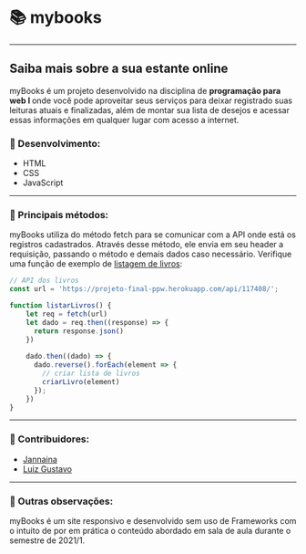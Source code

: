 # 📚 mybooks

<hr/>

<h2> Saiba mais sobre a sua estante online </h2>

<p> myBooks é um projeto desenvolvido na disciplina de <b> programação para web I </b> onde você pode aproveitar 
seus serviços para deixar registrado suas leituras atuais e finalizadas, além de montar sua lista de desejos e acessar 
essas informações em qualquer lugar com acesso a internet.</p>

<h3> 📕 Desenvolvimento: </h3>

<ul>
  <li> HTML </li>
  <li> CSS </li>
  <li> JavaScript </li>
</ul>

<hr/>

<h3> 📗 Principais métodos: </h3>

<p> myBooks utiliza do método fetch para se comunicar com a API onde está os registros cadastrados. Através desse método, ele envia em seu header a requisição, 
passando o método e demais dados caso necessário. Verifique uma função de exemplo de <a href="./pages/livros/main.js">listagem de livros</a>: </p>

```javascript
// API dos livros
const url = 'https://projeto-final-ppw.herokuapp.com/api/117408/';

function listarLivros() {   
    let req = fetch(url)
    let dado = req.then((response) => {
      return response.json()
    })
    
    dado.then((dado) => {
      dado.reverse().forEach(element => {
        // criar lista de livros
        criarLivro(element)
      });
    })
}

```

<hr/>

<h3> 📙 Contribuidores: </h3>

<ul>
  <li><a href="https://www.instagram.com/jnnastti"> Jannaina </a></li>
  <li><a href="https://instagram.com/ghisiluizgustavo">Luiz Gustavo </a></li>
</ul>

<hr/>

<h3> 📘 Outras observações: </h3>

<p> myBooks é um site responsivo e desenvolvido sem uso de Frameworks com o intuito de por em prática o conteúdo abordado em sala de aula durante o semestre de 2021/1.</p>
